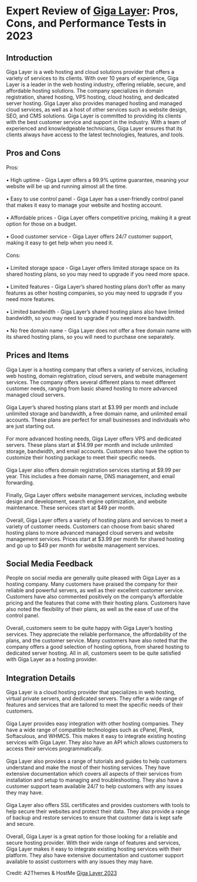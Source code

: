 <h1>Expert Review of <a href="https://a2themes.com/giga-layer-reviews">Giga Layer</a>: Pros, Cons, and Performance Tests in 2023</h1>
<h2>Introduction</h2>
Giga Layer is a web hosting and cloud solutions provider that offers a variety of services to its clients. With over 10 years of experience, Giga Layer is a leader in the web hosting industry, offering reliable, secure, and affordable hosting solutions. The company specializes in domain registration, shared hosting, VPS hosting, cloud hosting, and dedicated server hosting. Giga Layer also provides managed hosting and managed cloud services, as well as a host of other services such as website design, SEO, and CMS solutions. Giga Layer is committed to providing its clients with the best customer service and support in the industry. With a team of experienced and knowledgeable technicians, Giga Layer ensures that its clients always have access to the latest technologies, features, and tools.
<h2>Pros and Cons</h2>
Pros:<br><br>• High uptime - Giga Layer offers a 99.9% uptime guarantee, meaning your website will be up and running almost all the time.<br><br>• Easy to use control panel - Giga Layer has a user-friendly control panel that makes it easy to manage your website and hosting account.<br><br>• Affordable prices - Giga Layer offers competitive pricing, making it a great option for those on a budget.<br><br>• Good customer service - Giga Layer offers 24/7 customer support, making it easy to get help when you need it.<br><br>Cons:<br><br>• Limited storage space - Giga Layer offers limited storage space on its shared hosting plans, so you may need to upgrade if you need more space.<br><br>• Limited features - Giga Layer’s shared hosting plans don’t offer as many features as other hosting companies, so you may need to upgrade if you need more features.<br><br>• Limited bandwidth - Giga Layer’s shared hosting plans also have limited bandwidth, so you may need to upgrade if you need more bandwidth.<br><br>• No free domain name - Giga Layer does not offer a free domain name with its shared hosting plans, so you will need to purchase one separately.
<h2>Prices and Items</h2>
Giga Layer is a hosting company that offers a variety of services, including web hosting, domain registration, cloud servers, and website management services. The company offers several different plans to meet different customer needs, ranging from basic shared hosting to more advanced managed cloud servers.<br><br>Giga Layer’s shared hosting plans start at $3.99 per month and include unlimited storage and bandwidth, a free domain name, and unlimited email accounts. These plans are perfect for small businesses and individuals who are just starting out.<br><br>For more advanced hosting needs, Giga Layer offers VPS and dedicated servers. These plans start at $14.99 per month and include unlimited storage, bandwidth, and email accounts. Customers also have the option to customize their hosting package to meet their specific needs.<br><br>Giga Layer also offers domain registration services starting at $9.99 per year. This includes a free domain name, DNS management, and email forwarding.<br><br>Finally, Giga Layer offers website management services, including website design and development, search engine optimization, and website maintenance. These services start at $49 per month.<br><br>Overall, Giga Layer offers a variety of hosting plans and services to meet a variety of customer needs. Customers can choose from basic shared hosting plans to more advanced managed cloud servers and website management services. Prices start at $3.99 per month for shared hosting and go up to $49 per month for website management services.
<h2>Social Media Feedback</h2>
People on social media are generally quite pleased with Giga Layer as a hosting company. Many customers have praised the company for their reliable and powerful servers, as well as their excellent customer service. Customers have also commented positively on the company’s affordable pricing and the features that come with their hosting plans. Customers have also noted the flexibility of their plans, as well as the ease of use of the control panel.<br><br>Overall, customers seem to be quite happy with Giga Layer’s hosting services. They appreciate the reliable performance, the affordability of the plans, and the customer service. Many customers have also noted that the company offers a good selection of hosting options, from shared hosting to dedicated server hosting. All in all, customers seem to be quite satisfied with Giga Layer as a hosting provider.
<h2>Integration Details</h2>
Giga Layer is a cloud hosting provider that specializes in web hosting, virtual private servers, and dedicated servers. They offer a wide range of features and services that are tailored to meet the specific needs of their customers.<br><br>Giga Layer provides easy integration with other hosting companies. They have a wide range of compatible technologies such as cPanel, Plesk, Softaculous, and WHMCS. This makes it easy to integrate existing hosting services with Giga Layer. They also have an API which allows customers to access their services programmatically.<br><br>Giga Layer also provides a range of tutorials and guides to help customers understand and make the most of their hosting services. They have extensive documentation which covers all aspects of their services from installation and setup to managing and troubleshooting. They also have a customer support team available 24/7 to help customers with any issues they may have.<br><br>Giga Layer also offers SSL certificates and provides customers with tools to help secure their websites and protect their data. They also provide a range of backup and restore services to ensure that customer data is kept safe and secure.<br><br>Overall, Giga Layer is a great option for those looking for a reliable and secure hosting provider. With their wide range of features and services, Giga Layer makes it easy to integrate existing hosting services with their platform. They also have extensive documentation and customer support available to assist customers with any issues they may have.
<p>Credit: A2Themes & HostMe <a href="https://a2themes.com/giga-layer-reviews">Giga Layer 2023</a></p>